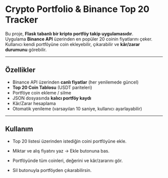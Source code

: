 # Crypto Portfolio & Binance Top 20 Tracker

Bu proje, **Flask tabanlı bir kripto portföy takip uygulamasıdır**.  
Uygulama **Binance API** üzerinden en popüler 20 coinin fiyatlarını çeker.  
Kullanıcı kendi portföyüne coin ekleyebilir, çıkarabilir ve **kâr/zarar durumunu** görebilir.  

---

##  Özellikler
- Binance API üzerinden **canlı fiyatlar** (her yenilemede güncel)  
- **Top 20 Coin Tablosu** (USDT pariteleri)  
- Portföye coin ekleme / silme  
- JSON dosyasında **kalıcı portföy kaydı**  
- Kâr/Zarar hesaplama  
- Otomatik yenileme (varsayılan 10 saniye, kullanıcı ayarlayabilir)  

---
## Kullanım

- Top 20 listesi üzerinden istediğin coini portföyüne ekle.

- Miktar ve alış fiyatını yaz → Ekle butonuna bas.

- Portföyünde tüm coinleri, değerini ve kâr/zararını gör.

- Sil butonuyla portföyden çıkarabilirsin.





